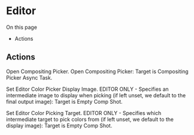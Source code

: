 # Editor

On this page 

  * Actions





## Actions

Open Compositing Picker. Open Compositing Picker: Target is Compositing Picker Async Task.

Set Editor Color Picker Display Image. EDITOR ONLY - Specifies an intermediate image to display when picking (if left unset, we default to the final output image): Target is Empty Comp Shot.

Set Editor Color Picking Target. EDITOR ONLY - Specifies which intermediate target to pick colors from (if left unset, we default to the display image): Target is Empty Comp Shot.

